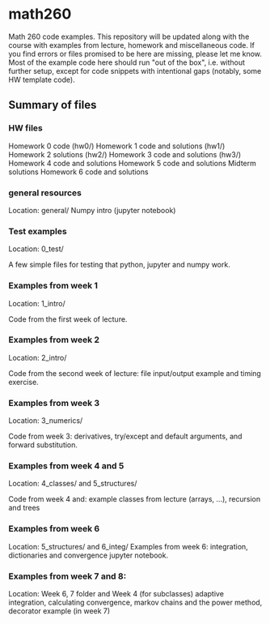 # math260
Math 260 code examples. This repository will be updated along with the course with examples from lecture, homework and miscellaneous code.
If you find errors or files promised to be here are missing, please let me know.
Most of the example code here should run "out of the box", i.e. without further setup, except for code snippets with intentional gaps (notably, some HW template code).

## Summary of files

### HW files
Homework 0 code (hw0/)
Homework 1 code and solutions (hw1/)
Homework 2 solutions (hw2/)
Homework 3 code and solutions (hw3/)
Homework 4 code and solutions
Homework 5 code and solutions
Midterm solutions
Homework 6 code and solutions


### general resources
Location: general/
Numpy intro (jupyter notebook)

### Test examples
Location: 0_test/

A few simple files for testing that python, jupyter and numpy work.

### Examples from week 1
Location: 1_intro/

Code from the first week of lecture. 

### Examples from week 2
Location: 2_intro/

Code from the second week of lecture: file input/output example and timing exercise.

### Examples from week 3
Location: 3_numerics/

Code from week 3: derivatives, try/except and default arguments, and forward substitution.

### Examples from week 4 and 5
Location: 4\_classes/ and 5\_structures/

Code from week 4 and: example classes from lecture (arrays, ...), recursion and trees

### Examples from week 6
Location: 5\_structures/ and 6\_integ/
Examples from week 6: integration, dictionaries and convergence jupyter notebook.

### Examples from week 7 and 8:
Location: Week 6, 7 folder and Week 4 (for subclasses)
adaptive integration, calculating convergence, markov chains and the power method,
decorator example (in week 7)
